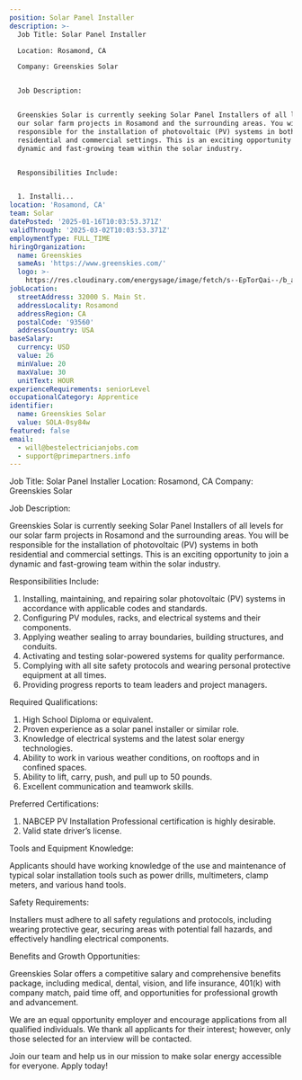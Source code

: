```yaml
---
position: Solar Panel Installer
description: >-
  Job Title: Solar Panel Installer

  Location: Rosamond, CA

  Company: Greenskies Solar


  Job Description:


  Greenskies Solar is currently seeking Solar Panel Installers of all levels for
  our solar farm projects in Rosamond and the surrounding areas. You will be
  responsible for the installation of photovoltaic (PV) systems in both
  residential and commercial settings. This is an exciting opportunity to join a
  dynamic and fast-growing team within the solar industry.


  Responsibilities Include:


  1. Installi...
location: 'Rosamond, CA'
team: Solar
datePosted: '2025-01-16T10:03:53.371Z'
validThrough: '2025-03-02T10:03:53.371Z'
employmentType: FULL_TIME
hiringOrganization:
  name: Greenskies
  sameAs: 'https://www.greenskies.com/'
  logo: >-
    https://res.cloudinary.com/energysage/image/fetch/s--EpTorQai--/b_auto,c_pad,f_auto,h_200,q_auto,w_200/https://es-media-prod.s3.amazonaws.com/media/supplier/logo/source/Greenskies_Clean_Focus_Company.jpg
jobLocation:
  streetAddress: 32000 S. Main St.
  addressLocality: Rosamond
  addressRegion: CA
  postalCode: '93560'
  addressCountry: USA
baseSalary:
  currency: USD
  value: 26
  minValue: 20
  maxValue: 30
  unitText: HOUR
experienceRequirements: seniorLevel
occupationalCategory: Apprentice
identifier:
  name: Greenskies Solar
  value: SOLA-0sy84w
featured: false
email:
  - will@bestelectricianjobs.com
  - support@primepartners.info
---
```




Job Title: Solar Panel Installer
Location: Rosamond, CA
Company: Greenskies Solar

Job Description:

Greenskies Solar is currently seeking Solar Panel Installers of all levels for our solar farm projects in Rosamond and the surrounding areas. You will be responsible for the installation of photovoltaic (PV) systems in both residential and commercial settings. This is an exciting opportunity to join a dynamic and fast-growing team within the solar industry.

Responsibilities Include:

1. Installing, maintaining, and repairing solar photovoltaic (PV) systems in accordance with applicable codes and standards.
2. Configuring PV modules, racks, and electrical systems and their components.
3. Applying weather sealing to array boundaries, building structures, and conduits.
4. Activating and testing solar-powered systems for quality performance.
5. Complying with all site safety protocols and wearing personal protective equipment at all times.
6. Providing progress reports to team leaders and project managers.

Required Qualifications:

1. High School Diploma or equivalent.
2. Proven experience as a solar panel installer or similar role.
3. Knowledge of electrical systems and the latest solar energy technologies.
4. Ability to work in various weather conditions, on rooftops and in confined spaces.
5. Ability to lift, carry, push, and pull up to 50 pounds.
6. Excellent communication and teamwork skills.

Preferred Certifications:

1. NABCEP PV Installation Professional certification is highly desirable.
2. Valid state driver’s license.

Tools and Equipment Knowledge:

Applicants should have working knowledge of the use and maintenance of typical solar installation tools such as power drills, multimeters, clamp meters, and various hand tools.

Safety Requirements:

Installers must adhere to all safety regulations and protocols, including wearing protective gear, securing areas with potential fall hazards, and effectively handling electrical components.

Benefits and Growth Opportunities:

Greenskies Solar offers a competitive salary and comprehensive benefits package, including medical, dental, vision, and life insurance, 401(k) with company match, paid time off, and opportunities for professional growth and advancement.

We are an equal opportunity employer and encourage applications from all qualified individuals. We thank all applicants for their interest; however, only those selected for an interview will be contacted.

Join our team and help us in our mission to make solar energy accessible for everyone. Apply today!
